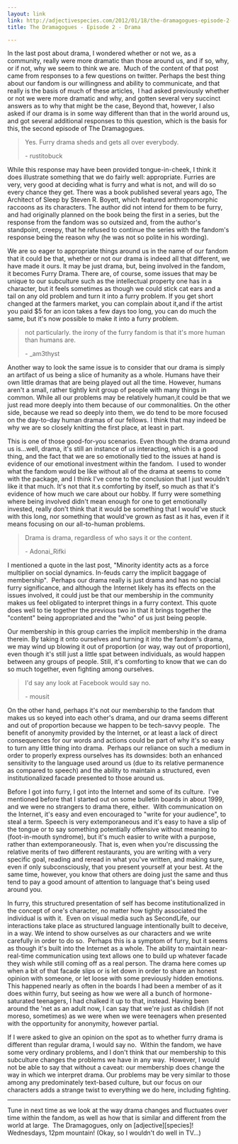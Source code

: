 ```yaml
---
layout: link
link: http://adjectivespecies.com/2012/01/18/the-dramagogues-episode-2-drama/
title: The Dramagogues - Episode 2 - Drama

---
```


In the last post about drama, I wondered whether or not we, as a community,
really were more dramatic than those around us, and if so, why, or if not, why
we seem to think we are.  Much of the content of that post came from responses
to a few questions on twitter. Perhaps the best thing about our fandom is our
willingness and ability to communicate, and that really is the basis of much of
these articles,  I had asked previously whether or not we were more dramatic
and why, and gotten several very succinct answers as to why that might be the
case, Beyond that, however, I also asked if our drama is in some way different
than that in the world around us, and got several additional responses to this
question, which is the basis for this, the second episode of The
Dramagogues.<!--more-->

> Yes. Furry drama sheds and gets all over everybody.
>
> \- rustitobuck

While this response may have been provided tongue-in-cheek, I think it does
illustrate something that we do fairly well: appropriate. Furries are very,
very good at deciding what is furry and what is not, and will do so every
chance they get. There was a book published several years ago, The Architect of
Sleep by Steven R. Boyett, which featured anthropomorphic raccoons as its
characters. The author did not intend for them to be furry, and had originally
planned on the book being the first in a series, but the response from the
fandom was so outsized and, from the author's standpoint, creepy, that he
refused to continue the series with the fandom's response being the reason why
(he was not so polite in his wording).

We are so eager to appropriate things around us in the name of our fandom that
it could be that, whether or not our drama is indeed all that different, we
have made it ours. It may be just drama, but, being involved in the fandom, it
becomes Furry Drama. There are, of course, some issues that may be unique to
our subculture such as the intellectual property one has in a character, but it
feels sometimes as though we could stick cat ears and a tail on any old problem
and turn it into a furry problem. If you get short changed at the farmers
market, you can complain about it,and if the artist you paid $5 for an icon
takes a few days too long, you can do much the same, but it's now possible to
make it into a furry problem.

> not particularly. the irony of the furry fandom is that it's more human than humans are.
>
> \- \_am3thyst

Another way to look the same issue is to consider that our drama is simply an
artifact of us being a slice of humanity as a whole. Humans have their own
little dramas that are being played out all the time. However, humans aren't a
small, rather tightly knit group of people with many things in common. While
all our problems may be relatively human,it could be that we just read more
deeply into them because of our commonalities. On the other side, because we
read so deeply into them, we do tend to be more focused on the day-to-day human
dramas of our fellows. I think that may indeed be why we are so closely
knitting the first place, at least in part.

This is one of those good-for-you scenarios. Even though the drama around us
is...well, drama, it's still an instance of us interacting, which is a good
thing, and the fact that we are so emotionally tied to the issues at hand is
evidence of our emotional investment within the fandom.  I used to wonder what
the fandom would be like without all of the drama at seems to come with the
package, and I think I've come to the conclusion that I just wouldn't like it
that much. It's not that it.s comforting by itself, so much as that it's
evidence of how much we care about our hobby. If furry were something where
being involved didn't mean enough for one to get emotionally invested, really
don't think that it would be something that I would've stuck with this long,
nor something that would've grown as fast as it has, even if it means focusing
on our all-to-human problems.

> Drama is drama, regardless of who says it or the content.
>
> \- Adonai_Rifki

I mentioned a quote in the last post, "Minority identity acts as a force
multiplier on social dynamics. In-feuds carry the implicit baggage of
membership".  Perhaps our drama really is just drama and has no special furry
significance, and although the Internet likely has its effects on the issues
involved, it could just be that our membership in the community makes us feel
obligated to interpret things in a furry context. This quote does well to tie
together the previous two in that it brings together the "content" being
appropriated and the "who" of us just being people.

Our membership in this group carries the implicit membership in the drama
therein. By taking it onto ourselves and turning it into the fandom's drama, we
may wind up blowing it out of proportion (or way, way out of proportion), even
though it's still just a little spat between individuals, as would happen
between any groups of people. Still, it's comforting to know that we can do so
much together, even fighting among ourselves.

> I'd say any look at Facebook would say no.
>
> \- mousit

On the other hand, perhaps it's not our membership to the fandom that makes us
so keyed into each other's drama, and our drama seems different and out of
proportion because we happen to be tech-savvy people.  The benefit of anonymity
provided by the Internet, or at least a lack of direct consequences for our
words and actions could be part of why it's so easy to turn any little thing
into drama.  Perhaps our reliance on such a medium in order to properly express
ourselves has its downsides: both an enhanced sensitivity to the language used
around us (due to its relative permanence as compared to speech) and the
ability to maintain a structured, even institutionalized facade presented to
those around us.

Before I got into furry, I got into the Internet and some of its culture.  I've
mentioned before that I started out on some bulletin boards in about 1999, and
we were no strangers to drama there, either.  With communication on the
Internet, it's easy and even encouraged to "write for your audience", to steal
a term. Speech is very extemporaneous and it's easy to have a slip of the
tongue or to say something potentially offensive without meaning to
(foot-in-mouth syndrome), but it's much easier to write with a purpose, rather
than extemporaneously. That is, even when you're discussing the relative merits
of two different restaurants, you are writing with a very specific goal,
reading and reread in what you've written, and making sure, even if only
subconsciously, that you present yourself at your best. At the same time,
however, you know that others are doing just the same and thus tend to pay a
good amount of attention to language that's being used around you.

In furry, this structured presentation of self has become institutionalized in
the concept of one's character, no matter how tightly associated the individual
is with it.  Even on visual media such as SecondLife, our interactions take
place as structured language intentionally built to deceive, in a way. We
intend to show ourselves as our characters and we write carefully in order to
do so.  Perhaps this is a symptom of furry, but it seems as though it's built
into the Internet as a whole. The ability to maintain near-real-time
communication using text allows one to build up whatever facade they wish while
still coming off as a real person. The drama here comes up when a bit of that
facade slips or is let down in order to share an honest opinion with someone,
or let loose with some previously hidden emotions. This happened nearly as
often in the boards I had been a member of as it does within furry, but seeing
as how we were all a bunch of hormone-saturated teenagers, I had chalked it up
to that, instead. Having been around the 'net as an adult now, I can say that
we're just as childish (if not moreso, sometimes) as we were when we were
teenagers when presented with the opportunity for anonymity, however partial.

If I were asked to give an opinion on the spot as to whether furry drama is
different than regular drama, I would say no.  Within the fandom, we have some
very ordinary problems, and I don't think that our membership to this
subculture changes the problems we have in any way.  However, I would not be
able to say that without a caveat: our membership does change the way in which
we interpret drama. Our problems may be very similar to those among any
predominately text-based culture, but our focus on our characters adds a
strange twist to everything we do here, including fighting.

-----

Tune in next time as we look at the way drama changes and fluctuates over time
within the fandom, as well as how that is similar and different from the world
at large.  The Dramagogues, only on \[adjective\]\[species\]! Wednesdays, 12pm
mountain! (Okay, so I wouldn't do well in TV...)
